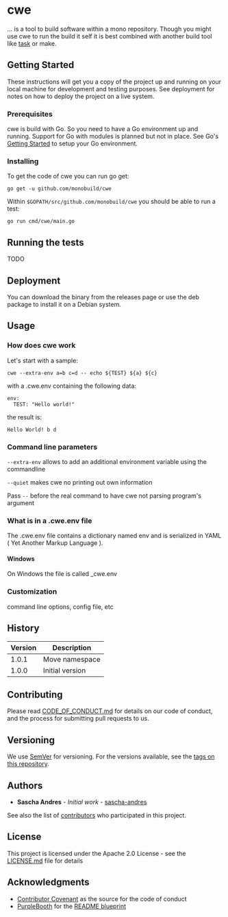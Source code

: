 # cwe

... is a tool to build software within a mono repository. Though you might use cwe to run the build it self it is best combined with another build tool like [task](https://github.com/go-task/task) or make.

## Getting Started

These instructions will get you a copy of the project up and running on your local machine for development and testing purposes. See deployment for notes on how to deploy the project on a live system.

### Prerequisites

cwe is build with Go. So you need to have a Go environment up and running. Support for Go with modules is planned but not in place. See Go's [Getting Started](https://golang.org/doc/install) to setup your Go environment.

### Installing

To get the code of cwe you can run go get:

    go get -u github.com/monobuild/cwe

Within `$GOPATH/src/github.com/monobuild/cwe` you should be able to run a test:

    go run cmd/cwe/main.go

## Running the tests

TODO

## Deployment

You can download the binary from the releases page or use the deb package to install it on a Debian system.

## Usage

### How does cwe work

Let's start with a sample:

    cwe --extra-env a=b c=d -- echo ${TEST} ${a} ${c}

with a .cwe.env containing the following data:

    env:
      TEST: "Hello world!"

the result is:

    Hello World! b d

### Command line parameters

`--extra-env` allows to add an additional environment variable using the commandline

`--quiet` makes cwe no printing out own information

Pass `--` before the real command to have cwe not parsing program's argument

### What is in a .cwe.env file

The .cwe.env file contains a dictionary named env and is serialized in YAML ( Yet Another Markup Language ).

#### Windows

On Windows the file is called _cwe.env

### Customization

command line options, config file, etc

## History

|Version|Description|
|---|---|
|1.0.1|Move namespace|
|1.0.0|Initial version|

## Contributing

Please read [CODE_OF_CONDUCT.md](CODE_OF_CONDUCT.md) for details on our code of conduct, and the process for submitting pull requests to us.

## Versioning

We use [SemVer](http://semver.org/) for versioning. For the versions available, see the [tags on this repository](https://github.com/sascha-andres/cwe/tags).

## Authors

* **Sascha Andres** - *Initial work* - [sascha-andres](https://github.com/sascha-andres)

See also the list of [contributors](https://github.com/sascha-andres/cwe/contributors) who participated in this project.

## License

This project is licensed under the Apache 2.0 License - see the [LICENSE.md](LICENSE.md) file for details

## Acknowledgments

* [Contributor Covenant](https://www.contributor-covenant.org/) as the source for the code of conduct
* [PurpleBooth](https://github.com/PurpleBooth) for the [README blueprint](https://gist.githubusercontent.com/PurpleBooth/109311bb0361f32d87a2/raw/8254b53ab8dcb18afc64287aaddd9e5b6059f880/README-Template.md)
